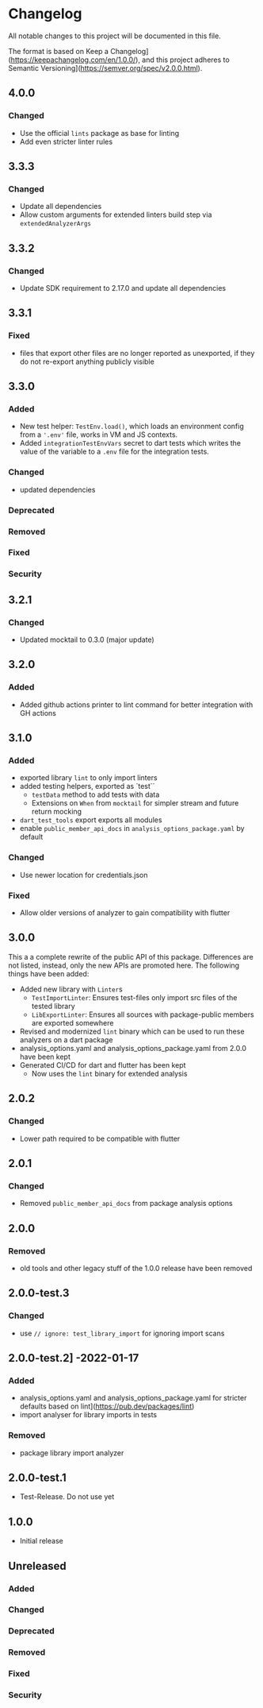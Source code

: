 # Changelog
All notable changes to this project will be documented in this file.

The format is based on Keep a Changelog](https://keepachangelog.com/en/1.0.0/),
and this project adheres to Semantic Versioning](https://semver.org/spec/v2.0.0.html).

## 4.0.0
### Changed
- Use the official `lints` package as base for linting
- Add even stricter linter rules

## 3.3.3
### Changed
- Update all dependencies
- Allow custom arguments for extended linters build step via `extendedAnalyzerArgs`

## 3.3.2
### Changed
- Update SDK requirement to 2.17.0 and update all dependencies

## 3.3.1
### Fixed
- files that export other files are no longer reported as unexported, if they
do not re-export anything publicly visible

## 3.3.0
### Added
- New test helper: `TestEnv.load()`, which loads an environment config from a
`'.env'` file, works in VM and JS contexts.
- Added `integrationTestEnvVars` secret to dart tests which writes the value
of the variable to a `.env` file for the integration tests.
### Changed
- updated dependencies
### Deprecated
### Removed
### Fixed
### Security


## 3.2.1
### Changed
- Updated mocktail to 0.3.0 (major update)

## 3.2.0
### Added
- Added github actions printer to lint command for better integration with GH actions

## 3.1.0
### Added
- exported library `lint` to only import linters
- added testing helpers, exported as `test``
  - `testData` method to add tests with data
  - Extensions on `When` from `mocktail` for simpler stream and future return mocking
- `dart_test_tools` export exports all modules
- enable `public_member_api_docs` in `analysis_options_package.yaml` by default
### Changed
- Use newer location for credentials.json
### Fixed
- Allow older versions of analyzer to gain compatibility with flutter

## 3.0.0
This a a complete rewrite of the public API of this package. Differences are
not listed, instead, only the new APIs are promoted here. The following things
have been added:

- Added new library with `Linter`s
  - `TestImportLinter`: Ensures test-files only import src files of the tested library
  - `LibExportLinter`: Ensures all sources with package-public members are exported somewhere
- Revised and modernized `lint` binary which can be used to run these analyzers on a dart package
- analysis_options.yaml and analysis_options_package.yaml from 2.0.0 have been kept
- Generated CI/CD for dart and flutter has been kept
  - Now uses the `lint` binary for extended analysis

## 2.0.2
### Changed
- Lower path required to be compatible with flutter

## 2.0.1
### Changed
- Removed `public_member_api_docs` from package analysis options

## 2.0.0
### Removed
- old tools and other legacy stuff of the 1.0.0 release have been removed

## 2.0.0-test.3
### Changed
- use `// ignore: test_library_import` for ignoring import scans

## 2.0.0-test.2] -2022-01-17
### Added
- analysis_options.yaml and analysis_options_package.yaml for stricter defaults based on lint](https://pub.dev/packages/lint)
- import analyser for library imports in tests
### Removed
- package library import analyzer

## 2.0.0-test.1
- Test-Release. Do not use yet

## 1.0.0
- Initial release

## Unreleased
### Added
### Changed
### Deprecated
### Removed
### Fixed
### Security
